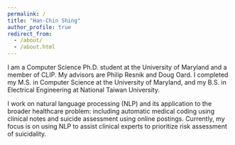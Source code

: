 ```yaml
---
permalink: /
title: "Han-Chin Shing"
author_profile: true
redirect_from: 
  - /about/
  - /about.html
---
```


I am a Computer Science Ph.D. student at the University of Maryland and a member of CLIP. My advisors are Philip Resnik and Doug Oard. I completed my M.S. in Computer Science at the University of Maryland, and my B.S. in Electrical Engineering at National Taiwan University.

I work on natural language processing (NLP) and its application to the broader healthcare problem: including automatic medical coding using clinical notes and suicide assessment using online postings. Currently, my focus is on using NLP to assist clinical experts to prioritize risk assessment of suicidality.